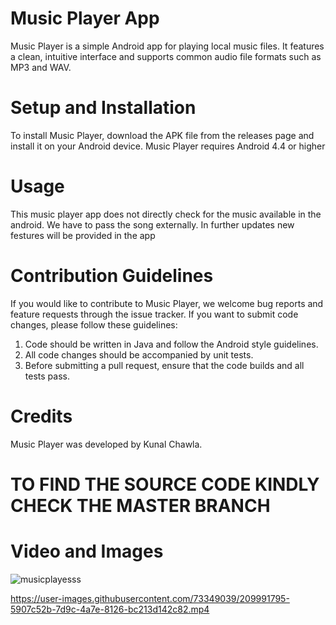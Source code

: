 # Music Player App
Music Player is a simple Android app for playing local music files. It features a clean, intuitive interface and supports common audio file formats such as MP3 and WAV.

# Setup and Installation
To install Music Player, download the APK file from the releases page and install it on your Android device. Music Player requires Android 4.4 or higher

# Usage
This music player app does not directly check for the music available in the android. We have to pass the song externally. In further updates new festures will be provided in the app

# Contribution Guidelines
If you would like to contribute to Music Player, we welcome bug reports and feature requests through the issue tracker. If you want to submit code changes, please follow these guidelines:

1. Code should be written in Java and follow the Android style guidelines.
2. All code changes should be accompanied by unit tests.
3. Before submitting a pull request, ensure that the code builds and all tests pass.

# Credits
Music Player was developed by Kunal Chawla. 

# TO FIND THE SOURCE CODE KINDLY CHECK THE MASTER BRANCH

# Video and Images
![musicplayesss](https://user-images.githubusercontent.com/73349039/209991787-7e2e97a1-00ff-41ed-998e-32502ab4b52d.jpg)


https://user-images.githubusercontent.com/73349039/209991795-5907c52b-7d9c-4a7e-8126-bc213d142c82.mp4


